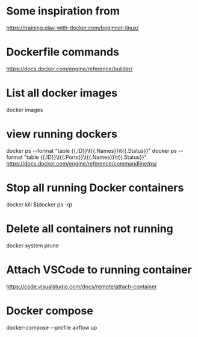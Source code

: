 # Some inspiration from
https://training.play-with-docker.com/beginner-linux/

# Dockerfile commands
https://docs.docker.com/engine/reference/builder/

# List all docker images
docker images 

# view running dockers
 docker ps --format "table {{.ID}}\t{{.Names}}\t{{.Status}}"
 docker ps --format "table {{.ID}}\t{{.Ports}}\t{{.Names}}\t{{.Status}}"
 https://docs.docker.com/engine/reference/commandline/ps/


# Stop all running Docker containers
docker kill $(docker ps -q)

# Delete all containers not running
docker system prune

# Attach VSCode to running container
https://code.visualstudio.com/docs/remote/attach-container

# Docker compose
docker-compose --profile airflow up
